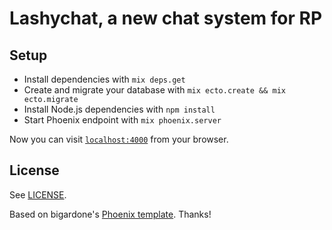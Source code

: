 # Lashychat, a new chat system for RP

## Setup

  * Install dependencies with `mix deps.get`
  * Create and migrate your database with `mix ecto.create && mix ecto.migrate`
  * Install Node.js dependencies with `npm install`
  * Start Phoenix endpoint with `mix phoenix.server`

Now you can visit [`localhost:4000`](http://localhost:4000) from your browser.

## License

See [LICENSE](LICENSE).

Based on bigardone's [Phoenix template](https://github.com/bigardone/phoenix-react-redux-template). Thanks!
